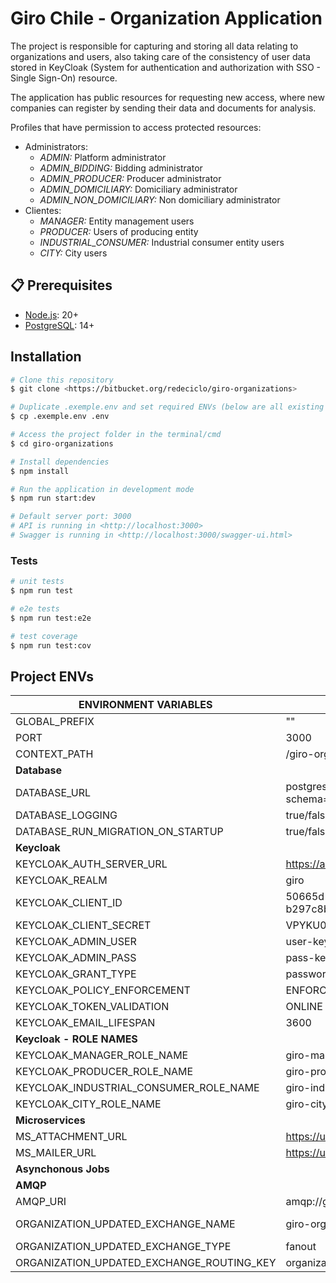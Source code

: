 # Giro Chile - Organization Application

The project is responsible for capturing and storing all data relating to organizations and users, also taking care of the consistency of user data stored in KeyCloak (System for authentication and authorization with SSO - Single Sign-On) resource.

The application has public resources for requesting new access, where new companies can register by sending their data and documents for analysis.

Profiles that have permission to access protected resources:
* Administrators:
  * _ADMIN:_ Platform administrator
  * _ADMIN_BIDDING:_ Bidding administrator 
  * _ADMIN_PRODUCER:_ Producer administrator 
  * _ADMIN_DOMICILIARY:_ Domiciliary administrator 
  * _ADMIN_NON_DOMICILIARY:_ Non domiciliary administrator
* Clientes:
  * _MANAGER:_ Entity management users
  * _PRODUCER:_ Users of producing entity
  * _INDUSTRIAL_CONSUMER:_ Industrial consumer entity users
  * _CITY:_ City users

## 📋 Prerequisites
- [Node.js](https://nodejs.org/en/): 20+
- [PostgreSQL](https://www.postgresql.org/): 14+

## Installation

```bash
# Clone this repository
$ git clone <https://bitbucket.org/redeciclo/giro-organizations>

# Duplicate .exemple.env and set required ENVs (below are all existing ENVs)
$ cp .exemple.env .env

# Access the project folder in the terminal/cmd
$ cd giro-organizations

# Install dependencies
$ npm install

# Run the application in development mode
$ npm run start:dev

# Default server port: 3000
# API is running in <http://localhost:3000>
# Swagger is running in <http://localhost:3000/swagger-ui.html>
```

### Tests

```bash
# unit tests
$ npm run test

# e2e tests
$ npm run test:e2e

# test coverage
$ npm run test:cov
```

## Project ENVs

| ENVIRONMENT VARIABLES                     | Example                                           | Default                                  |
|-------------------------------------------|---------------------------------------------------|------------------------------------------|
| GLOBAL_PREFIX                             | ""                                                | ""                                       |
| PORT                                      | 3000                                              | 3000                                     |
| CONTEXT_PATH                              | /giro-organizations                               | /giro-organizations                      |
| **Database**                              |                                                   |                                          |
| DATABASE_URL                              | postgresql://user:pass@host:port/db?schema=public |                                          |
| DATABASE_LOGGING                          | true/false                                        | false                                    |
| DATABASE_RUN_MIGRATION_ON_STARTUP         | true/false                                        | true                                     |
| **Keycloak**                              |                                                   |                                          |
| KEYCLOAK_AUTH_SERVER_URL                  | https://auth.keycloack.com                        |                                          |
| KEYCLOAK_REALM                            | giro                                              |                                          |
| KEYCLOAK_CLIENT_ID                        | 50665d1a-3159-4e38-a47f-b297c8b9c221              |                                          |
| KEYCLOAK_CLIENT_SECRET                    | VPYKU0wQz5FEdB4TVPYKU0wQz5FEdB4T                  |                                          |
| KEYCLOAK_ADMIN_USER                       | user-keycloack                                    |                                          |
| KEYCLOAK_ADMIN_PASS                       | pass-keycloack                                    |                                          |
| KEYCLOAK_GRANT_TYPE                       | password                                          | password                                 |
| KEYCLOAK_POLICY_ENFORCEMENT               | ENFORCING                                         | ENFORCING                                |
| KEYCLOAK_TOKEN_VALIDATION                 | ONLINE                                            | ONLINE                                   |
| KEYCLOAK_EMAIL_LIFESPAN                   | 3600                                              | 3600                                     |
| **Keycloak - ROLE NAMES**                 |                                                   |                                          |
| KEYCLOAK_MANAGER_ROLE_NAME                | giro-manager                                      | giro-manager                             |
| KEYCLOAK_PRODUCER_ROLE_NAME               | giro-producer                                     | giro-producer                            |
| KEYCLOAK_INDUSTRIAL_CONSUMER_ROLE_NAME    | giro-industrial-consumer                          | giro-industrial-consumer                 |
| KEYCLOAK_CITY_ROLE_NAME                   | giro-city                                         | giro-city                                |
| **Microservices**                         |                                                   |                                          |
| MS_ATTACHMENT_URL                         | https://url.com                                   |                                          |
| MS_MAILER_URL                             | https://url.com                                   |                                          |
| **Asynchonous Jobs**                      |                                                   |                                          |
| **AMQP**                                  |                                                   |                                          |
| AMQP_URI                                  | amqp://guest:guest@localhost:5672                 |                                          |
| ORGANIZATION_UPDATED_EXCHANGE_NAME        | giro-organizations.organizations.updated          | giro-organizations.organizations.updated |
| ORGANIZATION_UPDATED_EXCHANGE_TYPE        | fanout                                            | fanout                                   |
| ORGANIZATION_UPDATED_EXCHANGE_ROUTING_KEY | organizations.updated                             | organizations.updated                    |# Organization
